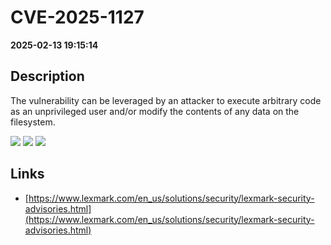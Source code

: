 # CVE-2025-1127

**2025-02-13 19:15:14**

## Description
The vulnerability can be leveraged by an attacker to execute arbitrary code as an unprivileged user and/or modify the contents of any data on the filesystem.

![](https://img.shields.io/static/v1?label=Score&message=9.1&color=red)
![](https://img.shields.io/static/v1?label=Severity&message=CRITICAL&color=red)
![](https://img.shields.io/static/v1?label=CWE&message=Traversal&color=green)

## Links
- [https://www.lexmark.com/en_us/solutions/security/lexmark-security-advisories.html](https://www.lexmark.com/en_us/solutions/security/lexmark-security-advisories.html)
